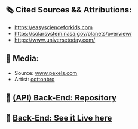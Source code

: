 ## 🗞️  Cited Sources && Attributions:

- https://easyscienceforkids.com
- https://solarsystem.nasa.gov/planets/overview/
- https://www.universetoday.com/

## 📸   Media:
- Source: www.pexels.com
- Artist: [cottonbro](https://www.pexels.com/@cottonbro)

## 🍕  [(API) Back-End: Repository](https://github.com/austinxduong/NASA-part2)
## 🎥  [Back-End: See it Live here](https://whispering-citadel-46770.herokuapp.com/api/v1/planets)
